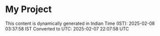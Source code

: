 # My Project

This content is dynamically generated in Indian Time (IST): 2025-02-08 03:37:58 IST
Converted to UTC: 2025-02-07 22:07:58 UTC
